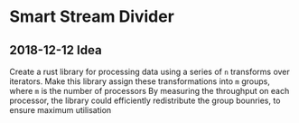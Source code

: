 # Smart Stream Divider

## 2018-12-12 Idea

Create a rust library for processing data using a series of `n` transforms over iterators.
Make this library assign these transformations into `m` groups, where `m` is the number of processors
By measuring the throughput on each processor, the library could efficiently redistribute the group bounries, to ensure maximum utilisation
